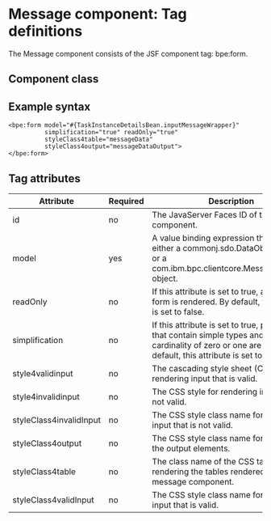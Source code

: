 <!-- image -->

# Message component: Tag definitions

The Message component consists of the JSF component
tag: bpe:form.

## Component class

## Example syntax

```
<bpe:form model="#{TaskInstanceDetailsBean.inputMessageWrapper}"
          simplification="true" readOnly="true"
          styleClass4table="messageData"
          styleClass4output="messageDataOutput">
</bpe:form>
```

## Tag attributes

| Attribute               | Required   | Description                                                                                                                                                        |
|-------------------------|------------|--------------------------------------------------------------------------------------------------------------------------------------------------------------------|
| id                      | no         | The JavaServer Faces ID of the component.                                                                                                                          |
| model                   | yes        | A value binding expression that refers to either a commonj.sdo.DataObject object or a com.ibm.bpc.clientcore.MessageWrapper object.                                |
| readOnly                | no         | If this attribute is set to true, a read-only form is rendered. By default, this attribute is set to false.                                                        |
| simplification          | no         | If this attribute is set to true, properties that contain simple types and have a cardinality of zero or one are shown. By default, this attribute is set to true. |
| style4validinput        | no         | The cascading style sheet (CSS) style for rendering input that is valid.                                                                                           |
| style4invalidinput      | no         | The CSS style for rendering input that is not valid.                                                                                                               |
| styleClass4invalidInput | no         | The CSS style class name for rendering input that is not valid.                                                                                                    |
| styleClass4output       | no         | The CSS style class name for rendering the output elements.                                                                                                        |
| styleClass4table        | no         | The class name of the CSS table style for rendering the tables rendered by the message component.                                                                  |
| styleClass4validInput   | no         | The CSS style class name for rendering input that is valid.                                                                                                        |